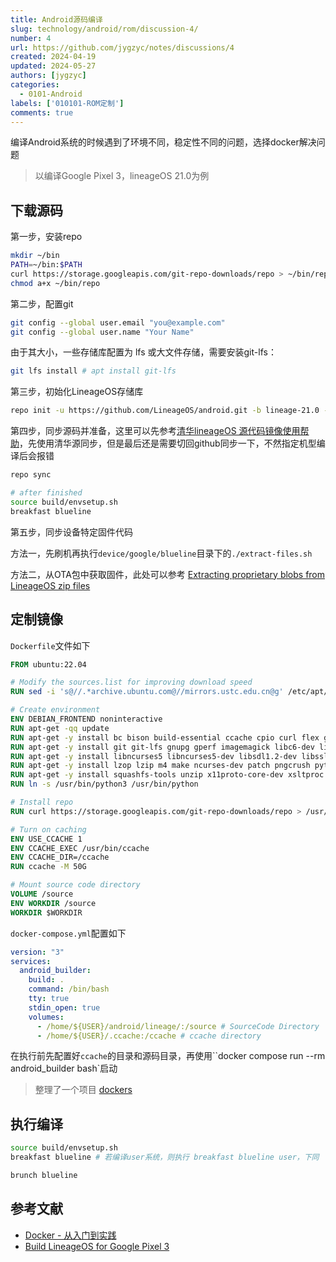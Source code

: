```yaml
---
title: Android源码编译
slug: technology/android/rom/discussion-4/
number: 4
url: https://github.com/jygzyc/notes/discussions/4
created: 2024-04-19
updated: 2024-05-27
authors: [jygzyc]
categories: 
  - 0101-Android
labels: ['010101-ROM定制']
comments: true
---
```


<!-- android_source_compile -->
编译Android系统的时候遇到了环境不同，稳定性不同的问题，选择docker解决问题

> 以编译Google Pixel 3，lineageOS 21.0为例

## 下载源码

第一步，安装repo

```bash
mkdir ~/bin
PATH=~/bin:$PATH
curl https://storage.googleapis.com/git-repo-downloads/repo > ~/bin/repo
chmod a+x ~/bin/repo
```

第二步，配置git

```bash
git config --global user.email "you@example.com"
git config --global user.name "Your Name"
```

由于其大小，一些存储库配置为 lfs 或大文件存储，需要安装git-lfs：

```bash
git lfs install # apt install git-lfs
```

第三步，初始化LineageOS存储库

```bash
repo init -u https://github.com/LineageOS/android.git -b lineage-21.0 --git-lfs
```

第四步，同步源码并准备，这里可以先参考[清华lineageOS 源代码镜像使用帮助](https://mirrors.tuna.tsinghua.edu.cn/help/lineageOS/)，先使用清华源同步，但是最后还是需要切回github同步一下，不然指定机型编译后会报错

```bash
repo sync

# after finished
source build/envsetup.sh
breakfast blueline
```

第五步，同步设备特定固件代码

方法一，先刷机再执行`device/google/blueline`目录下的`./extract-files.sh`

方法二，从OTA包中获取固件，此处可以参考 [Extracting proprietary blobs from LineageOS zip files](https://wiki.lineageos.org/extracting_blobs_from_zips)

## 定制镜像

`Dockerfile`文件如下

```dockerfile
FROM ubuntu:22.04

# Modify the sources.list for improving download speed 
RUN sed -i 's@//.*archive.ubuntu.com@//mirrors.ustc.edu.cn@g' /etc/apt/sources.list

# Create environment
ENV DEBIAN_FRONTEND noninteractive
RUN apt-get -qq update
RUN apt-get -y install bc bison build-essential ccache cpio curl flex g++-multilib gcc-multilib 
RUN apt-get -y install git git-lfs gnupg gperf imagemagick libc6-dev libelf-dev libgl1-mesa-dev liblz4-tool
RUN apt-get -y install libncurses5 libncurses5-dev libsdl1.2-dev libssl-dev libx11-dev libxml2 libxml2-utils 
RUN apt-get -y install lzop lzip m4 make ncurses-dev patch pngcrush python3 python3-pip rsync schedtool 
RUN apt-get -y install squashfs-tools unzip x11proto-core-dev xsltproc zip zlib1g-dev openjdk-11-jdk
RUN ln -s /usr/bin/python3 /usr/bin/python

# Install repo
RUN curl https://storage.googleapis.com/git-repo-downloads/repo > /usr/bin/repo

# Turn on caching
ENV USE_CCACHE 1
ENV CCACHE_EXEC /usr/bin/ccache
ENV CCACHE_DIR=/ccache
RUN ccache -M 50G

# Mount source code directory
VOLUME /source
ENV WORKDIR /source
WORKDIR $WORKDIR
```

`docker-compose.yml`配置如下

```yml
version: "3"
services:
  android_builder:
    build: .
    command: /bin/bash
    tty: true
    stdin_open: true
    volumes:
      - /home/${USER}/android/lineage/:/source # SourceCode Directory
      - /home/${USER}/.ccache:/ccache # ccache directory
```

在执行前先配置好`ccache`的目录和源码目录，再使用``docker compose run --rm android_builder bash`启动

> 整理了一个项目 [dockers](https://github.com/jygzyc/dockers)

## 执行编译

```bash
source build/envsetup.sh
breakfast blueline # 若编译user系统，则执行 breakfast blueline user，下同

brunch blueline
```

## 参考文献

- [Docker - 从入门到实践](https://yeasy.gitbook.io/docker_practice)
- [Build LineageOS for Google Pixel 3](https://wiki.lineageos.org/devices/blueline/build)
